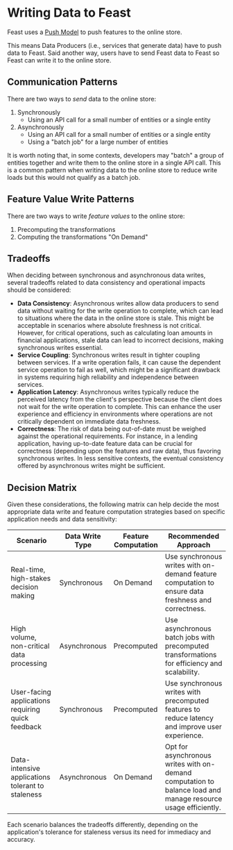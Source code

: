 # Writing Data to Feast

Feast uses a [Push Model](getting-started/architecture-and-components/push-vs-pull-model.md) to push features to the online store.

This means Data Producers (i.e., services that generate data) have to push data to Feast. 
Said another way, users have to send Feast data to Feast so Feast can write it to the online store.

## Communication Patterns

There are two ways to *_send_* data to the online store: 

1. Synchronously
   - Using an API call for a small number of entities or a single entity
2. Asynchronously 
   - Using an API call for a small number of entities or a single entity
   - Using a "batch job" for a large number of entities

It is worth noting that, in some contexts, developers may "batch" a group of entities together and write them to the 
online store in a single API call. This is a common pattern when writing data to the online store to reduce write loads
but this would not qualify as a batch job.

## Feature Value Write Patterns
There are two ways to write *feature values* to the online store:

1. Precomputing the transformations
2. Computing the transformations "On Demand"

## Tradeoffs

When deciding between synchronous and asynchronous data writes, several tradeoffs related to data consistency and operational impacts should be considered:

- **Data Consistency**: Asynchronous writes allow data producers to send data without waiting for the write operation to complete, which can lead to situations where the data in the online store is stale. This might be acceptable in scenarios where absolute freshness is not critical. However, for critical operations, such as calculating loan amounts in financial applications, stale data can lead to incorrect decisions, making synchronous writes essential.
- **Service Coupling**: Synchronous writes result in tighter coupling between services. If a write operation fails, it can cause the dependent service operation to fail as well, which might be a significant drawback in systems requiring high reliability and independence between services.
- **Application Latency**: Asynchronous writes typically reduce the perceived latency from the client's perspective because the client does not wait for the write operation to complete. This can enhance the user experience and efficiency in environments where operations are not critically dependent on immediate data freshness.
- **Correctness**: The risk of data being out-of-date must be weighed against the operational requirements. For instance, in a lending application, having up-to-date feature data can be crucial for correctness (depending upon the features and raw data), thus favoring synchronous writes. In less sensitive contexts, the eventual consistency offered by asynchronous writes might be sufficient.

## Decision Matrix

Given these considerations, the following matrix can help decide the most appropriate data write and feature computation strategies based on specific application needs and data sensitivity:

| Scenario | Data Write Type | Feature Computation | Recommended Approach |
|----------|-----------------|---------------------|----------------------|
| Real-time, high-stakes decision making | Synchronous | On Demand | Use synchronous writes with on-demand feature computation to ensure data freshness and correctness. |
| High volume, non-critical data processing | Asynchronous | Precomputed | Use asynchronous batch jobs with precomputed transformations for efficiency and scalability. |
| User-facing applications requiring quick feedback | Synchronous | Precomputed | Use synchronous writes with precomputed features to reduce latency and improve user experience. |
| Data-intensive applications tolerant to staleness | Asynchronous | On Demand | Opt for asynchronous writes with on-demand computation to balance load and manage resource usage efficiently. |

Each scenario balances the tradeoffs differently, depending on the application's tolerance for staleness versus its need for immediacy and accuracy.

